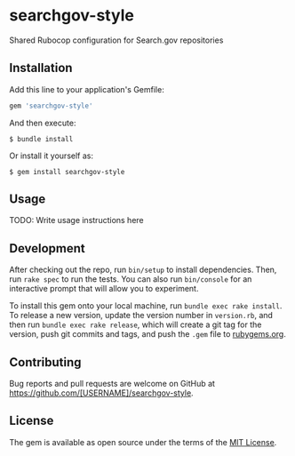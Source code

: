 # searchgov-style

Shared Rubocop configuration for Search.gov repositories

## Installation

Add this line to your application's Gemfile:

```ruby
gem 'searchgov-style'
```

And then execute:

    $ bundle install

Or install it yourself as:

    $ gem install searchgov-style

## Usage

TODO: Write usage instructions here

## Development

After checking out the repo, run `bin/setup` to install dependencies. Then, run `rake spec` to run the tests. You can also run `bin/console` for an interactive prompt that will allow you to experiment.

To install this gem onto your local machine, run `bundle exec rake install`. To release a new version, update the version number in `version.rb`, and then run `bundle exec rake release`, which will create a git tag for the version, push git commits and tags, and push the `.gem` file to [rubygems.org](https://rubygems.org).

## Contributing

Bug reports and pull requests are welcome on GitHub at https://github.com/[USERNAME]/searchgov-style.


## License

The gem is available as open source under the terms of the [MIT License](https://opensource.org/licenses/MIT).
